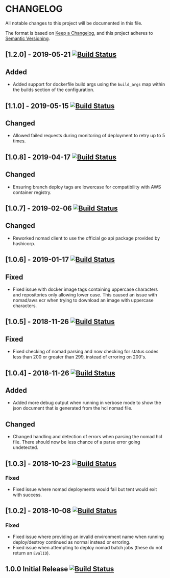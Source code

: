 CHANGELOG
=========

All notable changes to this project will be documented in this file.

The format is based on [Keep a Changelog](https://keepachangelog.com/en/1.0.0/), and this project adheres to [Semantic Versioning](https://semver.org/spec/v2.0.0.html).

## [1.2.0] - 2019-05-21 [![Build Status](https://travis-ci.org/PM-Connect/tent.svg?branch=v1.2.0)](https://travis-ci.org/PM-Connect/tent)
## Added
- Added support for dockerfile build args using the `build_args` map within the builds section of the configuration.

## [1.1.0] - 2019-05-15 [![Build Status](https://travis-ci.org/PM-Connect/tent.svg?branch=v1.1.0)](https://travis-ci.org/PM-Connect/tent)
## Changed
- Allowed failed requests during monitoring of deployment to retry up to 5 times.

## [1.0.8] - 2019-04-17 [![Build Status](https://travis-ci.org/PM-Connect/tent.svg?branch=v1.0.8)](https://travis-ci.org/PM-Connect/tent)
## Changed
- Ensuring branch deploy tags are lowercase for compatibility with AWS container registry.

## [1.0.7] - 2019-02-06 [![Build Status](https://travis-ci.org/PM-Connect/tent.svg?branch=v1.0.7)](https://travis-ci.org/PM-Connect/tent)
## Changed
- Reworked nomad client to use the official go api package provided by hashicorp.

## [1.0.6] - 2019-01-17 [![Build Status](https://travis-ci.org/PM-Connect/tent.svg?branch=v1.0.6)](https://travis-ci.org/PM-Connect/tent)
## Fixed
- Fixed issue with docker image tags containing uppercase characters and repositories only allowing lower case. This caused an issue with nomad/aws ecr when trying to download an image with uppercase characters.

## [1.0.5] - 2018-11-26 [![Build Status](https://travis-ci.org/PM-Connect/tent.svg?branch=v1.0.5)](https://travis-ci.org/PM-Connect/tent)
## Fixed
- Fixed checking of nomad parsing and now checking for status codes less than 200 or greater than 299, instead of erroring on 200's.

## [1.0.4] - 2018-11-26 [![Build Status](https://travis-ci.org/PM-Connect/tent.svg?branch=v1.0.4)](https://travis-ci.org/PM-Connect/tent)
## Added
- Added more debug output when running in verbose mode to show the json document that is generated from the hcl nomad file.
## Changed
- Changed handling and detection of errors when parsing the nomad hcl file. There should now be less chance of a parse error going undetected.

## [1.0.3] - 2018-10-23 [![Build Status](https://travis-ci.org/PM-Connect/tent.svg?branch=v1.0.3)](https://travis-ci.org/PM-Connect/tent)
### Fixed
- Fixed issue where nomad deployments would fail but tent would exit with success.

## [1.0.2] - 2018-10-08 [![Build Status](https://travis-ci.org/PM-Connect/tent.svg?branch=v1.0.2)](https://travis-ci.org/PM-Connect/tent)
### Fixed
- Fixed issue where providing an invalid environment name when running deploy/destroy continued as normal instead or erroring.
- Fixed issue when attempting to deploy nomad batch jobs (these do not return an `EvalID`).

## 1.0.0 Initial Release [![Build Status](https://travis-ci.org/PM-Connect/tent.svg?branch=v1.0.0)](https://travis-ci.org/PM-Connect/tent)
